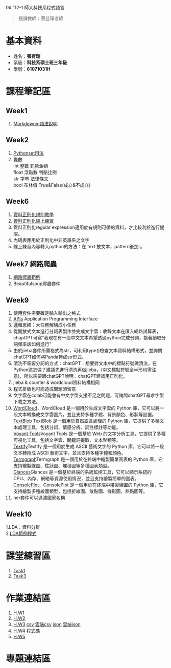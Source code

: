0# 112-1 師大科技系程式語言  
  > 授課教師：蔡芸琤老師
# 基本資料  
  * 姓名：**張育瑞**  
  * 系級：**科技系碩士班三年級**
  * 學號：**61071031H**
# 課程筆記區
## Week1
 1.  [Markdownm語法說明](https://markdown.tw/)  
## Week2
 1.  [Pythonset用法](https://shengyu7697.github.io/python-set/)
 2.  變數  
    int   整數  罰款金額  
    float 浮點數 判賠比例  
    str   字串   法律條文  
    bool  布林值  True&False(成立&不成立)
## Week6
 1.  [資料正則化規則教學](http://perso.ens-lyon.fr/lise.vaudor/strings-et-expressions-regulieres/?fbclid=IwAR0IHvNKp43Qrfo0TqpolYPpMUfViSrCBDY8SmBveKm01yZ6PzHPxspVaNI)
 2.  [資料正則化線上練習](https://regexr.com/)
 3.  資料正則化regular expression適用於有規則可循的資料，才比較利於進行提取。
 4.  內碼表應用於正則化中非英語系之文字
 5.  線上練習內容轉入python的方法：在 text 放文本，pattern後加r。
## Week7 網路爬蟲
  1.  [網路爬蟲範例](https://blog.jiatool.com/series/python%E7%B6%B2%E8%B7%AF%E7%88%AC%E8%9F%B2%E5%AF%A6%E4%BE%8B/page/2/)  
  2.  Beautifulsoup爬蟲套件

## Week9 
  1. 使用套件需要確定輸入輸出之格式
  2. [APIs](https://www.youtube.com/watch?time_continue=1&v=GZvSYJDk-us&embeds_referring_euri=https%3A%2F%2Fwww.bing.com%2F&embeds_referring_origin=https%3A%2F%2Fwww.bing.com&source_ve_path=Mjg2NjY&feature=emb_logo) Application Programming Interface
  3. 邏輯思維：大任務解構成小任務
  4. 從開放式文本進行分詞表製作並完成文字雲：收錄文本在匯入網路試算表，chapGPT可寫"我現在有一段中文文本希望透過python完成分詞，接著讀取分詞頻率該如何進行"
  5. 由於jieba套件所需格式為str，可利用type()檢查文本資料結構形式，並詢問chatGPT如何將Panda轉成str形式。
  6. 清洗不需要分詞的方式：chatGPT：想要對文本中的標點符號做清洗，在Python該怎做？建議先進行清洗再做jieba，(中文標點符號全半形也需注意)，所以需要跟chatGPT說明：chatGPT建議用正則化。
  7. jieba & counter & wordcloud資料結構相同
  8. 程式排版也可能造成問題須留意
  9. 文字雲在colab可能會有中文字型支援不足之問題，可詢問chatGPT尋求字型下載之方法。  
  10. [WordCloud](https://github.com/amueller/word_cloud)，WordCloud 是一個用於生成文字雲的 Python 庫，它可以將一段文本轉換成文字雲圖片，並且支持多種字體、背景顏色、形狀等設置。  
[TextBlob](https://github.com/sloria/TextBlob) TextBlob 是一個用於自然語言處理的 Python 庫，它提供了多種文本處理工具，包括分詞、情感分析、詞性標註等功能。  
[Voyant Tools](https://github.com/sgsinclair/VoyantServer)Voyant Tools 是一個基於 Web 的文字分析工具，它提供了多種可視化工具，包括文字雲、關鍵詞提取、文本聚類等。  
[Textify](https://github.com/mrdbourke/textify)Textify 是一個用於生成 ASCII 藝術文字的 Python 庫，它可以將一段文本轉換成 ASCII 藝術文字，並且支持多種字體和顏色。  
[Termgraph](https://github.com/mkaz/termgraph)Termgraph 是一個用於在終端中繪製簡單圖表的 Python 庫，它支持繪製線圖、柱狀圖、堆積圖等多種圖表類型。  
[Glances](https://github.com/nicolargo/glances)Glances 是一個基於終端的系統監控工具，它可以顯示系統的 CPU、內存、網絡等資源使用情況，並且支持繪製簡單的圖表。  
[ConsolePlot](https://github.com/pascaln/ConsolePlot)，ConsolePlot 是一個用於在終端中繪製線圖的 Python 庫，它支持繪製多種線圖類型，包括折線圖、散點圖、條形圖、熱點圖等。  
  11. ner套件可以過濾國家名稱
## Week10
  1.LDA：資料分群  
  2.[LDA範例程式](https://nbviewer.org/github/pecu/LAT/blob/main/HW3/TextMining.ipynb#topic=0&lambda=0.67&term=)
# 課堂練習區
  1.  [Task1](https://github.com/TaroRay/PL/blob/main/Task1.ipynb)  
  2.  [Task3](https://colab.research.google.com/drive/17P_lXYfHzF-Qx0VSmAq7AlDgA90OG2G1#scrollTo=i3GNb_M5ko47)
# 作業連結區
  1.  [H.W1](https://colab.research.google.com/drive/1v8OO1qbb4BbCyVENj4zvrMgDNiUxL7oV?usp=sharing)
  2.  [H.W2](https://github.com/TaroRay/PL/blob/main/20231007_H_W2%20.ipynb)  
  3.  [H.W3](https://github.com/TaroRay/PL/blob/main/20231030H_W3.ipynb)  [csv](https://github.com/TaroRay/PL/blob/main/matching_titles.csv)  [雲端csv](https://drive.google.com/drive/folders/1uPYyFeVHfgzm-RlxQ5261LIz_D6i-Kan)  [json](https://github.com/TaroRay/PL/blob/main/matching_titles.json)  [雲端json](https://drive.google.com/drive/folders/1uPYyFeVHfgzm-RlxQ5261LIz_D6i-Kan)
  4.  [H.W4](https://medium.com/@61071031h/%E8%87%BA%E7%81%A3%E4%BA%BA%E5%B0%8D%E6%B2%96%E7%B9%A9%E6%97%85%E9%81%8A%E7%9A%84%E9%97%9C%E6%B3%A8-d128d49bb66b) [程式碼](https://github.com/TaroRay/PL/blob/main/H_W4_%E6%B2%96%E7%B9%A9%E7%88%AC%E8%9F%B2%E8%88%87%E6%AD%A3%E5%89%87%E5%8C%96%E8%88%87%E6%96%87%E5%AD%97%E9%9B%B2.ipynb)
  5.  [H.W5](https://medium.com/@61071031h/%E8%87%BA%E7%81%A3%E5%B0%8D%E6%96%BC%E6%B2%96%E7%B9%A9%E6%99%AF%E9%BB%9E%E9%97%9C%E6%B3%A8%E5%9C%B0%E5%9C%96%E7%86%B1%E9%BB%9E-e9c54485330c)
# 專題連結區
